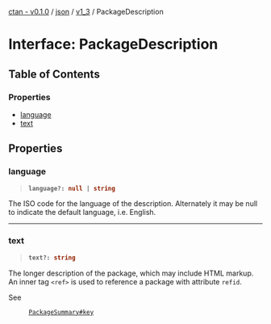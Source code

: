 [ctan - v0.1.0](../README.md) / [json](../modules/json.md) / [v1\_3](../modules/json.v1_3.md) / PackageDescription

# Interface: PackageDescription

## Table of Contents

### Properties

- [language](json.v1_3.PackageDescription.md#language)
- [text](json.v1_3.PackageDescription.md#text)

## Properties

### language

> <b>
>
> ```typescript
> language?: null | string
> ```
>
> </b>

The ISO code for the language of the description.
Alternately it may be null to indicate the default language, i.e. English.

<dl>

</dl>

___

### text

> <b>
>
> ```typescript
> text?: string
> ```
>
> </b>

The longer description of the package, which may include HTML markup.
An inner tag `<ref>` is used to reference a package with attribute `refid`.

<dl>
<dt> See</dt>
<dd><p>

[`PackageSummary#key`](json.v1_3.PackageSummary.md#key)

</p></dd>
</dl>
